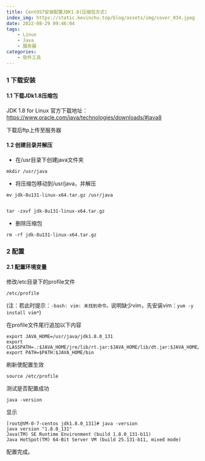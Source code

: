 ```yaml
---
title: CentOS7安装配置JDK1.8(压缩包方式)
index_img: https://static.kevinchu.top/blog/assets/img/cover_034.jpeg
date: 2022-08-29 09:46:04
tags:
    - Linux
    - Java
    - 服务器
categories:
    - 软件工具
---
```

### 1 下载安装

#### 1.1 下载JDk1.8压缩包
JDK 1.8 for Linux 官方下载地址：https://www.oracle.com/java/technologies/downloads/#java8

下载后ftp上传至服务器

#### 1.2 创建目录并解压

- 在/usr目录下创建java文件夹
```
mkdir /usr/java
```

- 将压缩包移动到/usr/java，并解压
```
mv jdk-8u131-linux-x64.tar.gz /usr/java


tar -zxvf jdk-8u131-linux-x64.tar.gz
```

- 删除压缩包

```
rm -rf jdk-8u131-linux-x64.tar.gz
```


### 2 配置

#### 2.1 配置环境变量

修改/etc目录下的profile文件
```
/etc/profile
```
(注：若此时提示：```-bash: vim: 未找到命令。```说明缺少vim，先安装vim：```yum -y install vim*```)

在profile文件尾行追加以下内容
```
export JAVA_HOME=/usr/java/jdk1.8.0_131
export CLASSPATH=.:$JAVA_HOME/jre/lib/rt.jar:$JAVA_HOME/lib/dt.jar:$JAVA_HOME/lib/tools.jar
export PATH=$PATH:$JAVA_HOME/bin
```

刷新使配置生效
```
source /etc/profile 
```

测试是否配置成功
```
java -version
```
显示
```
[root@VM-0-7-centos jdk1.8.0_131]# java -version
java version "1.8.0_131"
Java(TM) SE Runtime Environment (build 1.8.0_131-b11)
Java HotSpot(TM) 64-Bit Server VM (build 25.131-b11, mixed mode)
```
配置完成。
